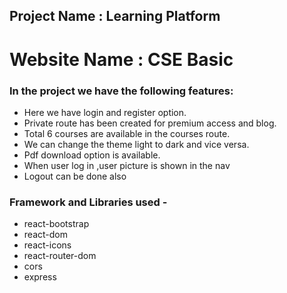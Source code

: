 ## Project Name : Learning Platform


# Website Name : CSE Basic

### In the project we have the following features:
- Here we have login and register option.
- Private route has been created for premium access and blog.
- Total 6 courses are available in the courses route.
- We can change the theme light to dark and vice versa.
- Pdf download option is available.
- When user log in ,user picture is shown in the nav 
- Logout can be done also


### Framework and Libraries used -
- react-bootstrap
- react-dom
- react-icons
- react-router-dom
- cors
- express
